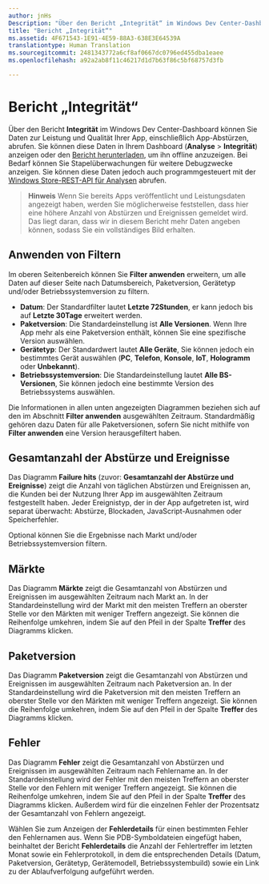 ```yaml
---
author: jnHs
Description: "Über den Bericht „Integrität“ im Windows Dev Center-Dashboard können Sie Daten zur Leistung und Qualität Ihrer App einschließlich App-Abstürzen abrufen."
title: "Bericht „Integrität“"
ms.assetid: 4F671543-1E91-4E59-88A3-638E3E64539A
translationtype: Human Translation
ms.sourcegitcommit: 2481343772a6cf8af0667dc0796ed455dba1eaee
ms.openlocfilehash: a92a2ab8f11c46217d1d7b63f86c5bf68757d3fb

---
```


# Bericht „Integrität“


Über den Bericht **Integrität** im Windows Dev Center-Dashboard können Sie Daten zur Leistung und Qualität Ihrer App, einschließlich App-Abstürzen, abrufen. Sie können diese Daten in Ihrem Dashboard (**Analyse** > **Integrität**) anzeigen oder den [Bericht herunterladen](download-analytic-reports.md), um ihn offline anzuzeigen. Bei Bedarf können Sie Stapelüberwachungen für weitere Debugzwecke anzeigen. Sie können diese Daten jedoch auch programmgesteuert mit der [Windows Store-REST-API für Analysen](../monetize/access-analytics-data-using-windows-store-services.md) abrufen.


> **Hinweis**  Wenn Sie bereits Apps veröffentlicht und Leistungsdaten angezeigt haben, werden Sie möglicherweise feststellen, dass hier eine höhere Anzahl von Abstürzen und Ereignissen gemeldet wird. Das liegt daran, dass wir in diesem Bericht mehr Daten angeben können, sodass Sie ein vollständiges Bild erhalten.

## Anwenden von Filtern


Im oberen Seitenbereich können Sie **Filter anwenden** erweitern, um alle Daten auf dieser Seite nach Datumsbereich, Paketversion, Gerätetyp und/oder Betriebssystemversion zu filtern.

-   **Datum**: Der Standardfilter lautet **Letzte 72Stunden**, er kann jedoch bis auf **Letzte 30Tage** erweitert werden.
-   **Paketversion**: Die Standardeinstellung ist **Alle Versionen**. Wenn Ihre App mehr als eine Paketversion enthält, können Sie eine spezifische Version auswählen.
-   **Gerätetyp**: Der Standardwert lautet **Alle Geräte**, Sie können jedoch ein bestimmtes Gerät auswählen (**PC**, **Telefon**, **Konsole**, **IoT**, **Hologramm** oder **Unbekannt**).
-   **Betriebssystemversion**: Die Standardeinstellung lautet **Alle BS-Versionen**, Sie können jedoch eine bestimmte Version des Betriebssystems auswählen.

Die Informationen in allen unten angezeigten Diagrammen beziehen sich auf den im Abschnitt **Filter anwenden** ausgewählten Zeitraum. Standardmäßig gehören dazu Daten für alle Paketversionen, sofern Sie nicht mithilfe von **Filter anwenden** eine Version herausgefiltert haben.

## Gesamtanzahl der Abstürze und Ereignisse


Das Diagramm **Failure hits** (zuvor: **Gesamtanzahl der Abstürze und Ereignisse**) zeigt die Anzahl von täglichen Abstürzen und Ereignissen an, die Kunden bei der Nutzung Ihrer App im ausgewählten Zeitraum festgestellt haben. Jeder Ereignistyp, der in der App aufgetreten ist, wird separat überwacht: Abstürze, Blockaden, JavaScript-Ausnahmen oder Speicherfehler.

Optional können Sie die Ergebnisse nach Markt und/oder Betriebssystemversion filtern.

## Märkte


Das Diagramm **Märkte** zeigt die Gesamtanzahl von Abstürzen und Ereignissen im ausgewählten Zeitraum nach Markt an. In der Standardeinstellung wird der Markt mit den meisten Treffern an oberster Stelle vor den Märkten mit weniger Treffern angezeigt. Sie können die Reihenfolge umkehren, indem Sie auf den Pfeil in der Spalte **Treffer** des Diagramms klicken.

## Paketversion


Das Diagramm **Paketversion** zeigt die Gesamtanzahl von Abstürzen und Ereignissen im ausgewählten Zeitraum nach Paketversion an. In der Standardeinstellung wird die Paketversion mit den meisten Treffern an oberster Stelle vor den Märkten mit weniger Treffern angezeigt. Sie können die Reihenfolge umkehren, indem Sie auf den Pfeil in der Spalte **Treffer** des Diagramms klicken.

## Fehler


Das Diagramm **Fehler** zeigt die Gesamtanzahl von Abstürzen und Ereignissen im ausgewählten Zeitraum nach Fehlername an. In der Standardeinstellung wird der Fehler mit den meisten Treffern an oberster Stelle vor den Fehlern mit weniger Treffern angezeigt. Sie können die Reihenfolge umkehren, indem Sie auf den Pfeil in der Spalte **Treffer** des Diagramms klicken. Außerdem wird für die einzelnen Fehler der Prozentsatz der Gesamtanzahl von Fehlern angezeigt.

Wählen Sie zum Anzeigen der **Fehlerdetails** für einen bestimmten Fehler den Fehlernamen aus. Wenn Sie PDB-Symboldateien eingefügt haben, beinhaltet der Bericht **Fehlerdetails** die Anzahl der Fehlertreffer im letzten Monat sowie ein Fehlerprotokoll, in dem die entsprechenden Details (Datum, Paketversion, Gerätetyp, Gerätemodell, Betriebssystembuild) sowie ein Link zu der Ablaufverfolgung aufgeführt werden.

 

 



<!--HONumber=Nov16_HO1-->



